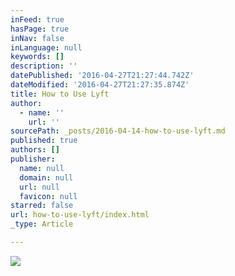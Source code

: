 ```yaml
---
inFeed: true
hasPage: true
inNav: false
inLanguage: null
keywords: []
description: ''
datePublished: '2016-04-27T21:27:44.742Z'
dateModified: '2016-04-27T21:27:35.874Z'
title: How to Use Lyft
author:
  - name: ''
    url: ''
sourcePath: _posts/2016-04-14-how-to-use-lyft.md
published: true
authors: []
publisher:
  name: null
  domain: null
  url: null
  favicon: null
starred: false
url: how-to-use-lyft/index.html
_type: Article

---
```

![](https://s3-us-west-2.amazonaws.com/the-grid-img/p/e9bf00863d92904920d7fac0f8ccbf5e6e2811c8.png)